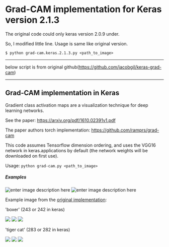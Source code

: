 # Grad-CAM implementation for Keras version 2.1.3

The original code could only keras version 2.0.9 under.

So, I modified little line. Usage is same like original version.

`$ python grad-cam.keras.2.1.3.py <path_to_image>`



<hr/>

below script is from original github(https://github.com/jacobgil/keras-grad-cam)

<hr/>

## Grad-CAM implementation in Keras ##

Gradient class activation maps are a visualization technique for deep learning networks.

See the paper: https://arxiv.org/pdf/1610.02391v1.pdf

The paper authors torch implementation: https://github.com/ramprs/grad-cam


This code assumes Tensorflow dimension ordering, and uses the VGG16 network in keras.applications by default (the network weights will be downloaded on first use).


Usage: `python grad-cam.py <path_to_image>`


##### Examples

![enter image description here](https://github.com/jacobgil/keras-grad-cam/blob/master/examples/boat.jpg?raw=true) ![enter image description here](https://github.com/jacobgil/keras-grad-cam/blob/master/examples/persian_cat.jpg?raw=true)

Example image from the [original implementation](https://github.com/ramprs/grad-cam):  

'boxer' (243 or 242 in keras)

![](/examples/cat_dog.png)
![](/examples/cat_dog_242_gradcam.jpg)
![](/examples/cat_dog_242_guided_gradcam.jpg)

'tiger cat' (283 or 282 in keras)

![](/examples/cat_dog.png)
![](/examples/cat_dog_282_gradcam.jpg)
![](/examples/cat_dog_282_guided_gradcam.jpg)



